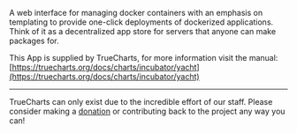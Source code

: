 A web interface for managing docker containers with an emphasis on templating to provide one-click deployments of dockerized applications. Think of it as a decentralized app store for servers that anyone can make packages for.


This App is supplied by TrueCharts, for more information visit the manual: [https://truecharts.org/docs/charts/incubator/yacht](https://truecharts.org/docs/charts/incubator/yacht)

---

TrueCharts can only exist due to the incredible effort of our staff.
Please consider making a [donation](https://truecharts.org/docs/about/sponsor) or contributing back to the project any way you can!
